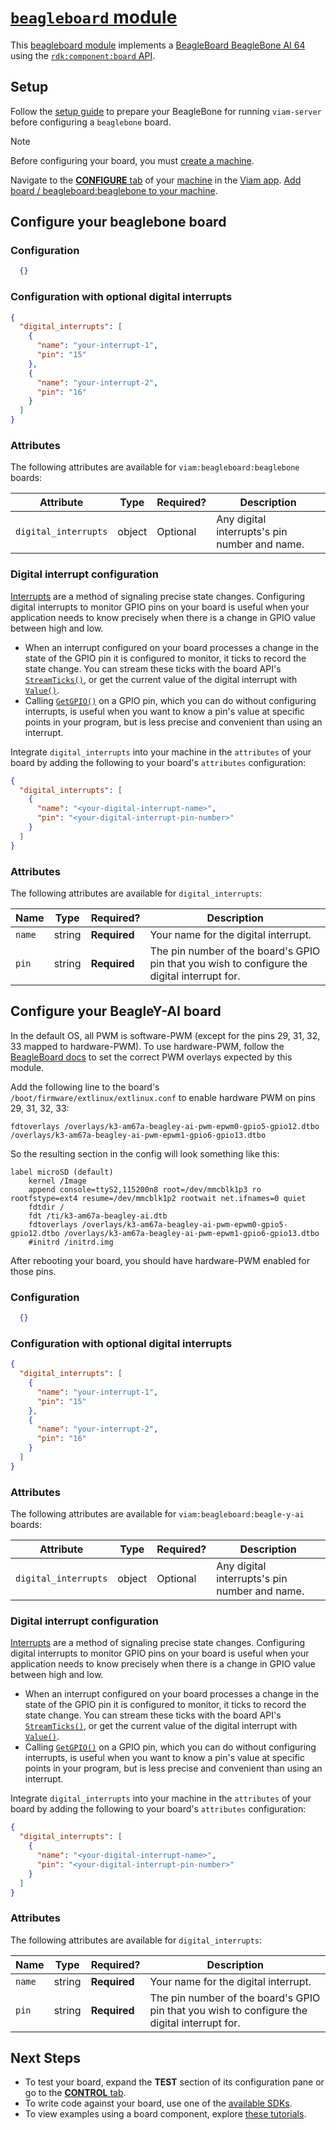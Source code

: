 # [`beagleboard` module](https://github.com/viam-modules/beagleboard)

This [beagleboard module](https://app.viam.com/module/viam/beagleboard) implements a [BeagleBoard BeagleBone AI 64](https://www.beagleboard.org/boards/beaglebone-ai-64) using the [`rdk:component:board` API](https://docs.viam.com/appendix/apis/components/board/).

## Setup

Follow the [setup guide](https://docs.viam.com/installation/prepare/beaglebone-setup/) to prepare your BeagleBone for running `viam-server` before configuring a `beaglebone` board.

> [!NOTE]
> Before configuring your board, you must [create a machine](https://docs.viam.com/cloud/machines/#add-a-new-machine).

Navigate to the [**CONFIGURE** tab](https://docs.viam.com/configure/) of your [machine](https://docs.viam.com/fleet/machines/) in the [Viam app](https://app.viam.com/).
[Add board / beagleboard:beaglebone to your machine](https://docs.viam.com/configure/#components).

## Configure your beaglebone board

### Configuration
```json
  {}
```

### Configuration with optional digital interrupts
```json
{
  "digital_interrupts": [
    {
      "name": "your-interrupt-1",
      "pin": "15"
    },
    {
      "name": "your-interrupt-2",
      "pin": "16"
    }
  ]
}
```
### Attributes
The following attributes are available for `viam:beagleboard:beaglebone` boards:

| Attribute | Type | Required? | Description |
| --------- | ---- | --------- | ----------  |
| `digital_interrupts` | object | Optional | Any digital interrupts's pin number and name.|

### Digital interrupt configuration
[Interrupts](https://en.wikipedia.org/wiki/Interrupt) are a method of signaling precise state changes.
Configuring digital interrupts to monitor GPIO pins on your board is useful when your application needs to know precisely when there is a change in GPIO value between high and low.

- When an interrupt configured on your board processes a change in the state of the GPIO pin it is configured to monitor, it ticks to record the state change.
  You can stream these ticks with the board API's [`StreamTicks()`](https://docs.viam.com/appendix/apis/components/board/#streamticks), or get the current value of the digital interrupt with [`Value()`](https://docs.viam.com/appendix/apis/components/board/#value).
- Calling [`GetGPIO()`](https://docs.viam.com/appendix/apis/components/board/#getgpio) on a GPIO pin, which you can do without configuring interrupts, is useful when you want to know a pin's value at specific points in your program, but is less precise and convenient than using an interrupt.

Integrate `digital_interrupts` into your machine in the `attributes` of your board by adding the following to your board's `attributes` configuration:

```json {class="line-numbers linkable-line-numbers"}
{
  "digital_interrupts": [
    {
      "name": "<your-digital-interrupt-name>",
      "pin": "<your-digital-interrupt-pin-number>"
    }
  ]
}
```

### Attributes

The following attributes are available for `digital_interrupts`:

| Name | Type | Required? | Description |
| ---- | ---- | --------- | ----------- |
|`name` | string | **Required** | Your name for the digital interrupt. |
|`pin`| string | **Required** | The pin number of the board's GPIO pin that you wish to configure the digital interrupt for. |


## Configure your BeagleY-AI board

In the default OS, all PWM is software-PWM (except for the pins 29, 31, 32, 33 mapped to hardware-PWM). To use hardware-PWM, follow the [BeagleBoard docs](https://docs.beagleboard.org/boards/beagley/ai/demos/using-pwm.html) to set the correct PWM overlays expected by this module.

Add the following line to the board's `/boot/firmware/extlinux/extlinux.conf` to enable hardware PWM on pins 29, 31, 32, 33:

```
fdtoverlays /overlays/k3-am67a-beagley-ai-pwm-epwm0-gpio5-gpio12.dtbo /overlays/k3-am67a-beagley-ai-pwm-epwm1-gpio6-gpio13.dtbo
```

So the resulting section in the config will look something like this:

```
label microSD (default)
    kernel /Image
    append console=ttyS2,115200n8 root=/dev/mmcblk1p3 ro rootfstype=ext4 resume=/dev/mmcblk1p2 rootwait net.ifnames=0 quiet
    fdtdir /
    fdt /ti/k3-am67a-beagley-ai.dtb
    fdtoverlays /overlays/k3-am67a-beagley-ai-pwm-epwm0-gpio5-gpio12.dtbo /overlays/k3-am67a-beagley-ai-pwm-epwm1-gpio6-gpio13.dtbo
    #initrd /initrd.img
```

After rebooting your board, you should have hardware-PWM enabled for those pins.


### Configuration
```json
  {}
```

### Configuration with optional digital interrupts
```json
{
  "digital_interrupts": [
    {
      "name": "your-interrupt-1",
      "pin": "15"
    },
    {
      "name": "your-interrupt-2",
      "pin": "16"
    }
  ]
}
```
### Attributes
The following attributes are available for `viam:beagleboard:beagle-y-ai` boards:

| Attribute | Type | Required? | Description |
| --------- | ---- | --------- | ----------  |
| `digital_interrupts` | object | Optional | Any digital interrupts's pin number and name.|

### Digital interrupt configuration
[Interrupts](https://en.wikipedia.org/wiki/Interrupt) are a method of signaling precise state changes.
Configuring digital interrupts to monitor GPIO pins on your board is useful when your application needs to know precisely when there is a change in GPIO value between high and low.

- When an interrupt configured on your board processes a change in the state of the GPIO pin it is configured to monitor, it ticks to record the state change.
  You can stream these ticks with the board API's [`StreamTicks()`](https://docs.viam.com/appendix/apis/components/board/#streamticks), or get the current value of the digital interrupt with [`Value()`](https://docs.viam.com/appendix/apis/components/board/#value).
- Calling [`GetGPIO()`](https://docs.viam.com/appendix/apis/components/board/#getgpio) on a GPIO pin, which you can do without configuring interrupts, is useful when you want to know a pin's value at specific points in your program, but is less precise and convenient than using an interrupt.

Integrate `digital_interrupts` into your machine in the `attributes` of your board by adding the following to your board's `attributes` configuration:

```json {class="line-numbers linkable-line-numbers"}
{
  "digital_interrupts": [
    {
      "name": "<your-digital-interrupt-name>",
      "pin": "<your-digital-interrupt-pin-number>"
    }
  ]
}
```

### Attributes

The following attributes are available for `digital_interrupts`:

| Name | Type | Required? | Description |
| ---- | ---- | --------- | ----------- |
|`name` | string | **Required** | Your name for the digital interrupt. |
|`pin`| string | **Required** | The pin number of the board's GPIO pin that you wish to configure the digital interrupt for. |


## Next Steps
- To test your board, expand the **TEST** section of its configuration pane or go to the [**CONTROL** tab](https://docs.viam.com/fleet/control/).
- To write code against your board, use one of the [available SDKs](https://docs.viam.com/sdks/).
- To view examples using a board component, explore [these tutorials](https://docs.viam.com/tutorials/).
